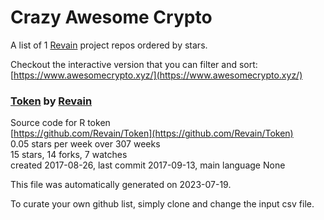 # Crazy Awesome Crypto
A list of 1 [Revain](https://github.com/Revain) project repos ordered by stars.  

Checkout the interactive version that you can filter and sort: 
[https://www.awesomecrypto.xyz/](https://www.awesomecrypto.xyz/)  


### [Token](https://github.com/Revain/Token) by [Revain](https://github.com/Revain)  
Source code for R token  
[https://github.com/Revain/Token](https://github.com/Revain/Token)  
0.05 stars per week over 307 weeks  
15 stars, 14 forks, 7 watches  
created 2017-08-26, last commit 2017-09-13, main language None  


This file was automatically generated on 2023-07-19.  

To curate your own github list, simply clone and change the input csv file.  